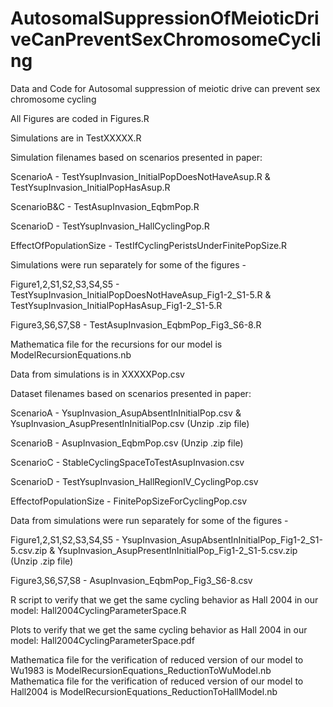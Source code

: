 # AutosomalSuppressionOfMeioticDriveCanPreventSexChromosomeCycling
Data and Code for Autosomal suppression of meiotic drive can prevent sex chromosome cycling

All Figures are coded in Figures.R


Simulations are in TestXXXXX.R


Simulation filenames based on scenarios presented in paper: 

ScenarioA - TestYsupInvasion_InitialPopDoesNotHaveAsup.R & TestYsupInvasion_InitialPopHasAsup.R

ScenarioB&C - TestAsupInvasion_EqbmPop.R

ScenarioD - TestYsupInvasion_HallCyclingPop.R

EffectOfPopulationSize - TestIfCyclingPeristsUnderFinitePopSize.R



Simulations were run separately for some of the figures -

Figure1,2,S1,S2,S3,S4,S5 - TestYsupInvasion_InitialPopDoesNotHaveAsup_Fig1-2_S1-5.R & TestYsupInvasion_InitialPopHasAsup_Fig1-2_S1-5.R

Figure3,S6,S7,S8 - TestAsupInvasion_EqbmPop_Fig3_S6-8.R


Mathematica file for the recursions for our model is ModelRecursionEquations.nb


Data from simulations is in XXXXXPop.csv

Dataset filenames based on scenarios presented in paper:

ScenarioA - YsupInvasion_AsupAbsentInInitialPop.csv & YsupInvasion_AsupPresentInInitialPop.csv (Unzip .zip file)

ScenarioB - AsupInvasion_EqbmPop.csv (Unzip .zip file)

ScenarioC - StableCyclingSpaceToTestAsupInvasion.csv

ScenarioD - TestYsupInvasion_HallRegionIV_CyclingPop.csv

EffectofPopulationSize - FinitePopSizeForCyclingPop.csv



Data from simulations were run separately for some of the figures -

Figure1,2,S1,S2,S3,S4,S5 - YsupInvasion_AsupAbsentInInitialPop_Fig1-2_S1-5.csv.zip & YsupInvasion_AsupPresentInInitialPop_Fig1-2_S1-5.csv.zip (Unzip .zip file)

Figure3,S6,S7,S8 - AsupInvasion_EqbmPop_Fig3_S6-8.csv



R script to verify that we get the same cycling behavior as Hall 2004 in our model: Hall2004CyclingParameterSpace.R

Plots to verify that we get the same cycling behavior as Hall 2004 in our model: Hall2004CyclingParameterSpace.pdf

Mathematica file for the verification of reduced version of our model to Wu1983 is ModelRecursionEquations_ReductionToWuModel.nb
Mathematica file for the verification of reduced version of our model to Hall2004 is ModelRecursionEquations_ReductionToHallModel.nb
